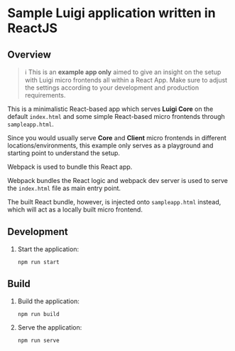 # Sample Luigi application written in ReactJS

## Overview
> :information_source: This is an **example app only** aimed to give an insight on the setup with Luigi micro frontends all within a React App. Make sure to adjust the settings according to your development and production requirements.  

This is a minimalistic React-based app which serves **Luigi Core** on the default `index.html` and some simple React-based micro frontends through `sampleapp.html`.

Since you would usually serve **Core** and **Client** micro frontends in different locations/environments, this example only serves as a playground and starting point to understand the setup. 

Webpack is used to bundle this React app.  

Webpack bundles the React logic and webpack dev server is used to serve the `index.html` file as main entry point.

The built React bundle, however, is injected onto `sampleapp.html` instead, which will act as a locally built micro frontend. 


## Development
1. Start the application: 

    `npm run start`

## Build 

1. Build the application: 

    `npm run build`

2. Serve the application:

    `npm run serve`